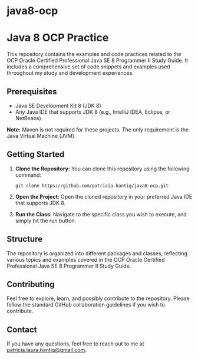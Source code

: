 # java8-ocp

# Java 8 OCP Practice

This repository contains the examples and code practices related to the OCP Oracle Certified Professional Java SE 8 Programmer II Study Guide. It includes a comprehensive set of code snippets and examples used throughout my study and development experiences.

## Prerequisites

- Java SE Development Kit 8 (JDK 8)
- Any Java IDE that supports JDK 8 (e.g., IntelliJ IDEA, Eclipse, or NetBeans)

**Note:** Maven is not required for these projects. The only requirement is the Java Virtual Machine (JVM).

## Getting Started

1. **Clone the Repository:** You can clone this repository using the following command:
   ```shell
   git clone https://github.com/patricia-hantig/java8-ocp.git

2. **Open the Project:** Open the cloned repository in your preferred Java IDE that supports JDK 8.

3. **Run the Class:** Navigate to the specific class you wish to execute, and simply hit the run button.

## Structure

The repository is organized into different packages and classes, reflecting various topics and examples covered in the OCP Oracle Certified Professional Java SE 8 Programmer II Study Guide.

## Contributing

Feel free to explore, learn, and possibly contribute to the repository. Please follow the standard GitHub collaboration guidelines if you wish to contribute.

## Contact

If you have any questions, feel free to reach out to me at patricia.laura.hantig@gmail.com.
